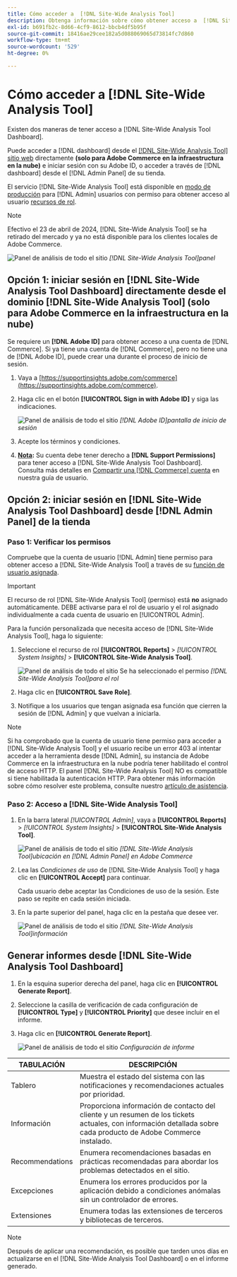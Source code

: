 ```yaml
---
title: Cómo acceder a  [!DNL Site-Wide Analysis Tool]
description: Obtenga información sobre cómo obtener acceso a  [!DNL Site-Wide Analysis Tool]
exl-id: b691fb2c-8d66-4cf9-8612-bbcb4df5b95f
source-git-commit: 18416ae29cee182a5d088069065d73814fc7d860
workflow-type: tm+mt
source-wordcount: '529'
ht-degree: 0%

---
```


# Cómo acceder a [!DNL Site-Wide Analysis Tool]

Existen dos maneras de tener acceso a [!DNL Site-Wide Analysis Tool Dashboard].

Puede acceder a [!DNL dashboard] desde el [[!DNL Site-Wide Analysis Tool] sitio web](https://supportinsights.adobe.com/commerce) directamente **(solo para Adobe Commerce en la infraestructura en la nube)** e iniciar sesión con su Adobe ID, o acceder a través de [!DNL dashboard] desde el [!DNL Admin Panel] de su tienda.

El servicio [!DNL Site-Wide Analysis Tool] está disponible en [modo de producción](https://docs.magento.com/user-guide/magento/installation-modes.html) para [!DNL Admin] usuarios con permiso para obtener acceso al usuario [recursos de rol](https://docs.magento.com/user-guide/system/permissions-user-roles.html).

>[!NOTE]
>
>Efectivo el 23 de abril de 2024, [!DNL Site-Wide Analysis Tool] se ha retirado del mercado y ya no está disponible para los clientes locales de Adobe Commerce.


![Panel de análisis de todo el sitio](../../assets/tools/site-wide-analysis-tool-dashboard.png)
*[!DNL Site-Wide Analysis Tool]panel*

## Opción 1: iniciar sesión en [!DNL Site-Wide Analysis Tool Dashboard] directamente desde el dominio [!DNL Site-Wide Analysis Tool] (solo para Adobe Commerce en la infraestructura en la nube)

Se requiere un **[!DNL Adobe ID]** para obtener acceso a una cuenta de [!DNL Commerce].
Si ya tiene una cuenta de [!DNL Commerce], pero no tiene una de [!DNL Adobe ID], puede crear una durante el proceso de inicio de sesión.

1. Vaya a [https://supportinsights.adobe.com/commerce](https://supportinsights.adobe.com/commerce).

1. Haga clic en el botón **[!UICONTROL Sign in with Adobe ID]** y siga las indicaciones.

   ![Panel de análisis de todo el sitio](../../assets/tools/adobe-id-login.jpg)
   *[!DNL Adobe ID]pantalla de inicio de sesión*

1. Acepte los términos y condiciones.

1. **<u>Nota</u>:** Su cuenta debe tener derecho a **[!DNL Support Permissions]** para tener acceso a [!DNL Site-Wide Analysis Tool Dashboard].
Consulta más detalles en [Compartir una [!DNL Commerce] cuenta](https://experienceleague.adobe.com/docs/commerce-admin/start/commerce-account/commerce-account-share.html) en nuestra guía de usuario.

## Opción 2: iniciar sesión en [!DNL Site-Wide Analysis Tool Dashboard] desde [!DNL Admin Panel] de la tienda

### Paso 1: Verificar los permisos

Compruebe que la cuenta de usuario [!DNL Admin] tiene permiso para obtener acceso a [!DNL Site-Wide Analysis Tool] a través de su [función de usuario asignada](https://docs.magento.com/user-guide/system/permissions-user-roles.html).

>[!IMPORTANT]
>
>El recurso de rol [!DNL Site-Wide Analysis Tool] (permiso) está **no** asignado automáticamente. DEBE activarse para el rol de usuario y el rol asignado individualmente a cada cuenta de usuario en [!UICONTROL Admin].

Para la función personalizada que necesita acceso de [!DNL Site-Wide Analysis Tool], haga lo siguiente:

1. Seleccione el recurso de rol **[!UICONTROL Reports]** > *[!UICONTROL System Insights]* > **[!UICONTROL Site-Wide Analysis Tool]**.

   ![Panel de análisis de todo el sitio](../../assets/tools/swat-role-access.png)
   Se ha seleccionado el permiso *[!DNL Site-Wide Analysis Tool]para el rol*

1. Haga clic en **[!UICONTROL Save Role]**.

1. Notifique a los usuarios que tengan asignada esa función que cierren la sesión de [!DNL Admin] y que vuelvan a iniciarla.

>[!NOTE]
>
>Si ha comprobado que la cuenta de usuario tiene permiso para acceder a [!DNL Site-Wide Analysis Tool] y el usuario recibe un error 403 al intentar acceder a la herramienta desde [!DNL Admin], su instancia de Adobe Commerce en la infraestructura en la nube podría tener habilitado el control de acceso HTTP. El panel [!DNL Site-Wide Analysis Tool] NO es compatible si tiene habilitada la autenticación HTTP. Para obtener más información sobre cómo resolver este problema, consulte nuestro [artículo de asistencia](https://support.magento.com/hc/en-us/articles/360057400172-403-errors-when-accessing-Site-Wide-Analysis-Tool-on-Magento?_ga=2.168901729.117144580.1649172612-1623400270.1640858671).

### Paso 2: Acceso a [!DNL Site-Wide Analysis Tool]

1. En la barra lateral *[!UICONTROL Admin]*, vaya a **[!UICONTROL Reports]** > *[!UICONTROL System Insights]* > **[!UICONTROL Site-Wide Analysis Tool]**.

   ![Panel de análisis de todo el sitio](../../assets/tools/ac-admin-panel-marked.jpg)
   *[!DNL Site-Wide Analysis Tool]ubicación en [!DNL Admin Panel] en Adobe Commerce*

1. Lea las *Condiciones de uso* de [!DNL Site-Wide Analysis Tool] y haga clic en **[!UICONTROL Accept]** para continuar.

   Cada usuario debe aceptar las Condiciones de uso de la sesión. Este paso se repite en cada sesión iniciada.


1. En la parte superior del panel, haga clic en la pestaña que desee ver.

   ![Panel de análisis de todo el sitio](../../assets/tools/swat-information-tab.png)
   *[!DNL Site-Wide Analysis Tool]información*

## Generar informes desde [!DNL Site-Wide Analysis Tool Dashboard]

1. En la esquina superior derecha del panel, haga clic en **[!UICONTROL Generate Report]**.

1. Seleccione la casilla de verificación de cada configuración de **[!UICONTROL Type]** y **[!UICONTROL Priority]** que desee incluir en el informe.

1. Haga clic en **[!UICONTROL Generate Report]**.

   ![Panel de análisis de todo el sitio](../../assets/tools/swat-report-settings.png)
   *Configuración de informe*

| TABULACIÓN | DESCRIPCIÓN |
| --- | --- |
| Tablero | Muestra el estado del sistema con las notificaciones y recomendaciones actuales por prioridad. |
| Información | Proporciona información de contacto del cliente y un resumen de los tickets actuales, con información detallada sobre cada producto de Adobe Commerce instalado. |
| Recommendations | Enumera recomendaciones basadas en prácticas recomendadas para abordar los problemas detectados en el sitio. |
| Excepciones | Enumera los errores producidos por la aplicación debido a condiciones anómalas sin un controlador de errores. |
| Extensiones | Enumera todas las extensiones de terceros y bibliotecas de terceros. |

>[!NOTE]
>
>Después de aplicar una recomendación, es posible que tarden unos días en actualizarse en el [!DNL Site-Wide Analysis Tool Dashboard] o en el informe generado.
